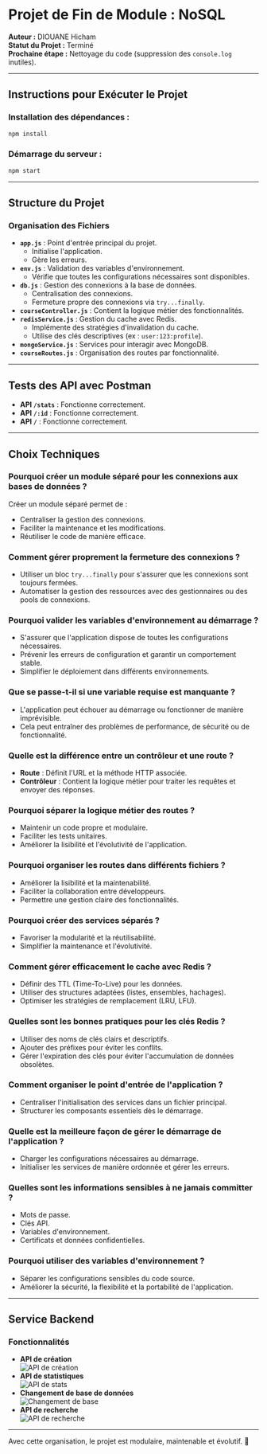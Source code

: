 # Projet de Fin de Module : NoSQL

**Auteur :** DIOUANE Hicham  
**Statut du Projet :** Terminé  
**Prochaine étape :** Nettoyage du code (suppression des `console.log` inutiles).

---

## Instructions pour Exécuter le Projet

### Installation des dépendances :

```bash
npm install
```

### Démarrage du serveur :

```bash
npm start
```

---

## Structure du Projet

### Organisation des Fichiers

- **`app.js`** : Point d'entrée principal du projet.
  - Initialise l'application.
  - Gère les erreurs.
- **`env.js`** : Validation des variables d'environnement.
  - Vérifie que toutes les configurations nécessaires sont disponibles.
- **`db.js`** : Gestion des connexions à la base de données.
  - Centralisation des connexions.
  - Fermeture propre des connexions via `try...finally`.
- **`courseController.js`** : Contient la logique métier des fonctionnalités.
- **`redisService.js`** : Gestion du cache avec Redis.
  - Implémente des stratégies d'invalidation du cache.
  - Utilise des clés descriptives (ex : `user:123:profile`).
- **`mongoService.js`** : Services pour interagir avec MongoDB.
- **`courseRoutes.js`** : Organisation des routes par fonctionnalité.

---

## Tests des API avec Postman

- **API `/stats`** : Fonctionne correctement.
- **API `/:id`** : Fonctionne correctement.
- **API `/`** : Fonctionne correctement.

---

## Choix Techniques

### Pourquoi créer un module séparé pour les connexions aux bases de données ?
Créer un module séparé permet de :
- Centraliser la gestion des connexions.
- Faciliter la maintenance et les modifications.
- Réutiliser le code de manière efficace.

### Comment gérer proprement la fermeture des connexions ?
- Utiliser un bloc `try...finally` pour s'assurer que les connexions sont toujours fermées.
- Automatiser la gestion des ressources avec des gestionnaires ou des pools de connexions.

### Pourquoi valider les variables d'environnement au démarrage ?
- S'assurer que l'application dispose de toutes les configurations nécessaires.
- Prévenir les erreurs de configuration et garantir un comportement stable.
- Simplifier le déploiement dans différents environnements.

### Que se passe-t-il si une variable requise est manquante ?
- L'application peut échouer au démarrage ou fonctionner de manière imprévisible.
- Cela peut entraîner des problèmes de performance, de sécurité ou de fonctionnalité.

### Quelle est la différence entre un contrôleur et une route ?
- **Route** : Définit l'URL et la méthode HTTP associée.
- **Contrôleur** : Contient la logique métier pour traiter les requêtes et envoyer des réponses.

### Pourquoi séparer la logique métier des routes ?
- Maintenir un code propre et modulaire.
- Faciliter les tests unitaires.
- Améliorer la lisibilité et l'évolutivité de l'application.

### Pourquoi organiser les routes dans différents fichiers ?
- Améliorer la lisibilité et la maintenabilité.
- Faciliter la collaboration entre développeurs.
- Permettre une gestion claire des fonctionnalités.

### Pourquoi créer des services séparés ?
- Favoriser la modularité et la réutilisabilité.
- Simplifier la maintenance et l'évolutivité.

### Comment gérer efficacement le cache avec Redis ?
- Définir des TTL (Time-To-Live) pour les données.
- Utiliser des structures adaptées (listes, ensembles, hachages).
- Optimiser les stratégies de remplacement (LRU, LFU).

### Quelles sont les bonnes pratiques pour les clés Redis ?
- Utiliser des noms de clés clairs et descriptifs.
- Ajouter des préfixes pour éviter les conflits.
- Gérer l'expiration des clés pour éviter l'accumulation de données obsolètes.

### Comment organiser le point d'entrée de l'application ?
- Centraliser l'initialisation des services dans un fichier principal.
- Structurer les composants essentiels dès le démarrage.

### Quelle est la meilleure façon de gérer le démarrage de l'application ?
- Charger les configurations nécessaires au démarrage.
- Initialiser les services de manière ordonnée et gérer les erreurs.

### Quelles sont les informations sensibles à ne jamais committer ?
- Mots de passe.
- Clés API.
- Variables d'environnement.
- Certificats et données confidentielles.

### Pourquoi utiliser des variables d'environnement ?
- Séparer les configurations sensibles du code source.
- Améliorer la sécurité, la flexibilité et la portabilité de l'application.

---

## Service Backend

### Fonctionnalités
- **API de création**  
  ![API de création](image.png)
- **API de statistiques**  
  ![API de stats](image-1.png)
- **Changement de base de données**  
  ![Changement de base](image-2.png)
- **API de recherche**  
  ![API de recherche](image-3.png)

---

Avec cette organisation, le projet est modulaire, maintenable et évolutif. 🚀